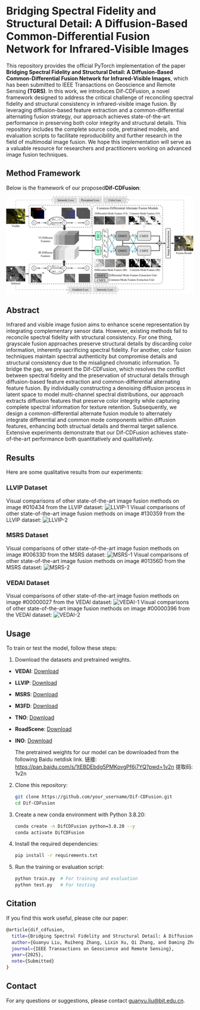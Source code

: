 # Bridging Spectral Fidelity and Structural Detail: A Diffusion-Based Common-Differential Fusion Network for Infrared-Visible Images

This repository provides the official PyTorch implementation of the paper ​**Bridging Spectral Fidelity and Structural Detail: A Diffusion-Based Common-Differential Fusion Network for Infrared-Visible Images**, which has been submitted to IEEE Transactions on Geoscience and Remote Sensing **(TGRS)**. In this work, we introduces ​Dif-CDFusion, a novel framework designed to address the critical challenge of reconciling spectral fidelity and structural consistency in infrared-visible image fusion. By leveraging diffusion-based feature extraction and a common-differential alternating fusion strategy, our approach achieves state-of-the-art performance in preserving both color integrity and structural details. This repository includes the complete source code, pretrained models, and evaluation scripts to facilitate reproducibility and further research in the field of multimodal image fusion. We hope this implementation will serve as a valuable resource for researchers and practitioners working on advanced image fusion techniques.

## Method Framework
Below is the framework of our proposed ​**Dif-CDFusion**:

![Dif-CDFusion Framework](./figs/framework.png)

## Abstract
Infrared and visible image fusion aims to enhance scene representation by integrating complementary sensor data. However, existing methods fail to reconcile spectral fidelity with structural consistency. For one thing, grayscale fusion approaches preserve structural details by discarding color information, inherently sacrificing spectral fidelity. For another, color fusion techniques maintain spectral authenticity but compromise details and structural consistency due to the misaligned chromatic information. To bridge the gap, we present the Dif-CDFusion, which resolves the conflict between spectral fidelity and the preservation of structural details through diffusion-based feature extraction and common-differential alternating feature fusion. By individually constructing a denoising diffusion process in latent space to model multi-channel spectral distributions, our approach extracts diffusion features that preserve color integrity while capturing complete spectral information for texture retention. Subsequently, we design a common-differential alternate fusion module to alternately integrate differential and common mode components within diffusion features, enhancing both structual details and thermal target salience. Extensive experiments demonstrate that our Dif-CDFusion achieves state-of-the-art performance both quantitatively and qualitatively.

## Results
Here are some qualitative results from our experiments:

### LLVIP Dataset
Visual comparisons of other state-of-the-art image fusion methods on image \#010434 from the LLVIP dataset:
![LLVIP-1](./figs/LLVIP-1.png)
Visual comparisons of other state-of-the-art image fusion methods on image \#130359 from the LLVIP dataset:
![LLVIP-2](./figs/LLVIP-2.png)

### MSRS Dataset
Visual comparisons of other state-of-the-art image fusion methods on image \#00633D from the MSRS dataset:
![MSRS-1](./figs/MSRS-1.png)
Visual comparisons of other state-of-the-art image fusion methods on image \#01356D from the MSRS dataset:
![MSRS-2](./figs/MSRS-2.png)

### VEDAI Dataset
Visual comparisons of other state-of-the-art image fusion methods on image \#00000027 from the VEDAI dataset:
![VEDAI-1](./figs/VEDAI-1.png)
Visual comparisons of other state-of-the-art image fusion methods on image \#00000396 from the VEDAI dataset:
![VEDAI-2](./figs/VEDAI-2.png)

## Usage
To train or test the model, follow these steps:
1. Download the datasets and pretrained weights.
- ​**VEDAI**: [Download](https://downloads.greyc.fr/vedai/)
- ​**LLVIP**: [Download](https://bupt-ai-cz.github.io/LLVIP/)
- **MSRS**: [Download](https://github.com/Linfeng-Tang/MSRS)
- **M3FD**: [Download](https://github.com/JinyuanLiu-CV/TarDAL)
- ​**TNO**: [Download](https://figshare.com/articles/dataset/TNO_Image_Fusion_Dataset/1008029)
- **RoadScene**: [Download](https://github.com/hanna-xu/RoadScene)
- ​**INO**: [Download](https://www.ino.ca/en/technologies/video-analytics-dataset/videos/)

   The pretrained weights for our model can be downloaded from the following Baidu netdisk link.
   链接: https://pan.baidu.com/s/1tEBDEbdg5PMKovgPf6j7YQ?pwd=1v2n 提取码: 1v2n

2. Clone this repository:
   ```bash
   git clone https://github.com/your_username/Dif-CDFusion.git
   cd Dif-CDFusion

3. Create a new conda environment with Python 3.8.20:
   ```bash
   conda create -n DifCDFusion python=3.8.20 --y
   conda activate DifCDFusion

4. Install the required dependencies:
   ```bash
   pip install -r requirements.txt

5. Run the training or evaluation script:
   ```bash
   python train.py  # For training and evaluation
   python test.py   # For testing

## Citation
If you find this work useful, please cite our paper:
   ```bash
   @article{dif_cdfusion,
     title={Bridging Spectral Fidelity and Structural Detail: A Diffusion-Based Common-Differential Fusion Network for Infrared-Visible Images},
     author={Guanyu Liu, Ruiheng Zhang, Lixin Xu, Qi Zhang, and Daming Zhou},
     journal={IEEE Transactions on Geoscience and Remote Sensing},
     year={2025},
     note={Submitted}
   }
   ```
## Contact
For any questions or suggestions, please contact guanyu.liu@bit.edu.cn.

